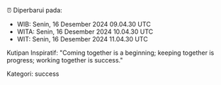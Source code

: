 ⏰ Diperbarui pada:
- WIB: Senin, 16 Desember 2024 09.04.30 UTC
- WITA: Senin, 16 Desember 2024 10.04.30 UTC
- WIT: Senin, 16 Desember 2024 11.04.30 UTC

Kutipan Inspiratif:
"Coming together is a beginning; keeping together is progress; working together is success."


Kategori: success

